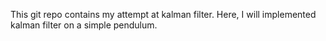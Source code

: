 This git repo contains my attempt at kalman filter.
Here, I will implemented kalman filter on a simple pendulum.
